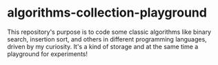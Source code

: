 # algorithms-collection-playground
This repository's purpose is to code some classic algorithms like binary search, insertion sort, and others in different programming languages, driven by my curiosity. It's a kind of storage and at the same time a playground for experiments!
